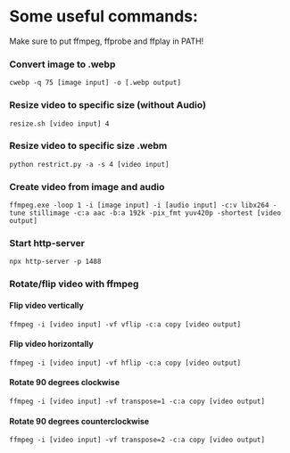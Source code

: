 # Some useful commands:
Make sure to put ffmpeg, ffprobe and ffplay in PATH!


### Convert image to .webp
```
cwebp -q 75 [image input] -o [.webp output]
```

### Resize video to specific size (without Audio)
```
resize.sh [video input] 4
```

### Resize video to specific size .webm
```
python restrict.py -a -s 4 [video input]
```

### Create video from image and audio
```
ffmpeg.exe -loop 1 -i [image input] -i [audio input] -c:v libx264 -tune stillimage -c:a aac -b:a 192k -pix_fmt yuv420p -shortest [video output]
```

### Start http-server
```
npx http-server -p 1488
```

### Rotate/flip video with ffmpeg

#### Flip video  vertically
```
ffmpeg -i [video input] -vf vflip -c:a copy [video output]
```

#### Flip video horizontally
```
ffmpeg -i [video input] -vf hflip -c:a copy [video output]
```

#### Rotate 90 degrees clockwise
```
ffmpeg -i [video input] -vf transpose=1 -c:a copy [video output]
```

#### Rotate 90 degrees counterclockwise
```
ffmpeg -i [video input] -vf transpose=2 -c:a copy [video output]
```
